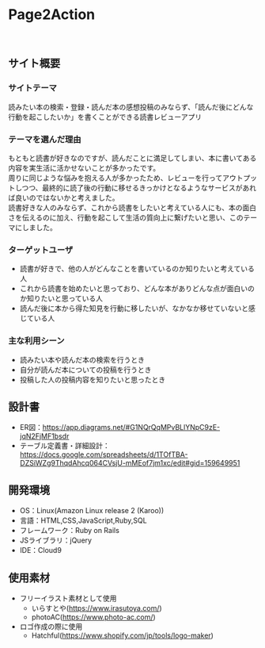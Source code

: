 # Page2Action
​
## サイト概要
### サイトテーマ
読みたい本の検索・登録・読んだ本の感想投稿のみならず、「読んだ後にどんな行動を起こしたいか」を書くことができる読書レビューアプリ
​
### テーマを選んだ理由
もともと読書が好きなのですが、読んだことに満足してしまい、本に書いてある内容を実生活に活かせないことが多かったです。</br>
周りに同じような悩みを抱える人が多かったため、レビューを行ってアウトプットしつつ、最終的に読了後の行動に移せるきっかけとなるようなサービスがあれば良いのではないかと考えました。</br>
読書好きな人のみならず、これから読書をしたいと考えている人にも、本の面白さを伝えるのに加え、行動を起こして生活の質向上に繋げたいと思い、このテーマにしました。
​
### ターゲットユーザ
- 読書が好きで、他の人がどんなことを書いているのか知りたいと考えている人
- これから読書を始めたいと思っており、どんな本がありどんな点が面白いのか知りたいと思っている人
- 読んだ後に本から得た知見を行動に移したいが、なかなか移せていないと感じている人
​
### 主な利用シーン
- 読みたい本や読んだ本の検索を行うとき
- 自分が読んだ本についての投稿を行うとき
- 投稿した人の投稿内容を知りたいと思ったとき
​
## 設計書
- ER図：https://app.diagrams.net/#G1NQrQqMPvBLlYNpC9zE-jqN2FjMF1bsdr
- テーブル定義書・詳細設計：https://docs.google.com/spreadsheets/d/1TOfTBA-DZSiWZg9ThqdAhcq064CVsjU-mMEof7jm1xc/edit#gid=159649951
​
## 開発環境
- OS：Linux(Amazon Linux release 2 (Karoo))
- 言語：HTML,CSS,JavaScript,Ruby,SQL
- フレームワーク：Ruby on Rails
- JSライブラリ：jQuery
- IDE：Cloud9

## 使用素材
- フリーイラスト素材として使用
  - いらすとや(https://www.irasutoya.com/)
  - photoAC(https://www.photo-ac.com/)
- ロゴ作成の際に使用
  - Hatchful(https://www.shopify.com/jp/tools/logo-maker)